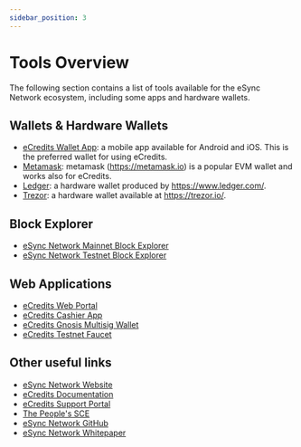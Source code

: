 ```yaml
---
sidebar_position: 3
---
```


# Tools Overview

The following section contains a list of tools available for the eSync Network ecosystem, including some apps and hardware wallets.

## Wallets & Hardware Wallets

- [eCredits Wallet App](https://link.ecredits.com/app/install): a mobile app available for Android and iOS. This is the preferred wallet for using eCredits.
- [Metamask](/docs/tools/metamask.md): metamask (https://metamask.io) is a popular EVM wallet and works also for eCredits.
- [Ledger](/docs/tools/ledger-hardware-wallet): a hardware wallet produced by https://www.ledger.com/.
- [Trezor](/docs/tools/trezor-hardware-wallet): a hardware wallet available at https://trezor.io/.

## Block Explorer

- [eSync Network Mainnet Block Explorer](https://explorer.esync.network/)
- [eSync Network Testnet Block Explorer](https://explorer.tst.esync.network/)

## Web Applications

- [eCredits Web Portal](https://portal.ecredits.com/)
- [eCredits Cashier App](https://cashier.ecredits.com/)
- [eCredits Gnosis Multisig Wallet](https://multisig.ecredits.com)
- [eCredits Testnet Faucet](https://faucet.tst.ecredits.com/)

## Other useful links

- [eSync Network Website](https://esync.network/)
- [eCredits Documentation](https://docs.esync.network)
- [eCredits Support Portal](https://support.ecredits.com/)
- [The People's SCE](https://thesce.org/)
- [eSync Network GitHub](https://github.com/esync-network)
- [eSync Network Whitepaper](https://esync.network/whitepaper/)
